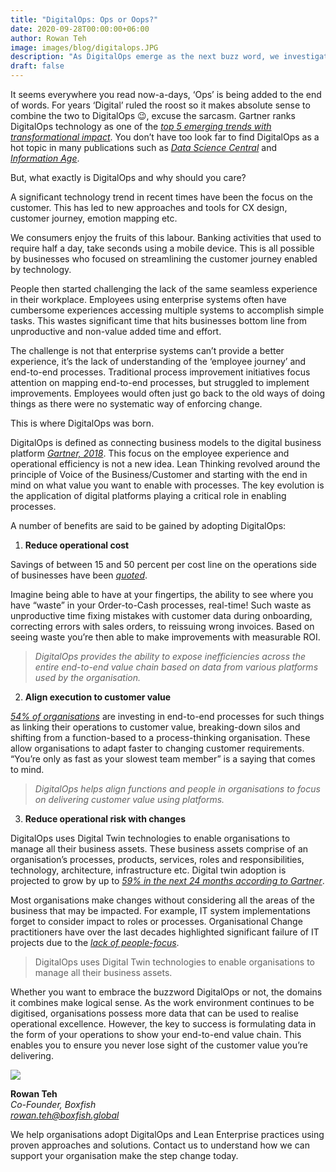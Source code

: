 ```yaml
---
title: "DigitalOps: Ops or Oops?"
date: 2020-09-28T00:00:00+06:00
author: Rowan Teh
image: images/blog/digitalops.JPG
description: "As DigitalOps emerge as the next buzz word, we investigate it's meaning"
draft: false
---
```


It seems everywhere you read now-a-days, ‘Ops’ is being added to the end of words. For years ‘Digital’ ruled the roost so it makes absolute sense to combine the two to DigitalOps 😉, excuse the sarcasm. Gartner ranks DigitalOps technology as one of the *[top 5 emerging trends with transformational impact](https://www.gartner.com/en/newsroom/press-releases/2019-29-08-gartner-identifies-five-emerging-technology-trends-with-transformational-impact)*. You don’t have too look far to find DigitalOps as a hot topic in many publications such as *[Data Science Central](https://www.datasciencecentral.com/profiles/blogs/2020-emerging-technologies-trends-enteprise-digitalops-processes)* and *[Information Age](https://www.information-age.com/how-digitalops-links-together-business-models-digital-platforms-123490248/)*. 

But, what exactly is DigitalOps and why should you care?

A significant technology trend in recent times have been the focus on the customer. This has led to new approaches and tools for CX design, customer journey, emotion mapping etc. 

We consumers enjoy the fruits of this labour. Banking activities that used to require half a day, take seconds using a mobile device. This is all possible by businesses who focused on streamlining the customer journey enabled by technology.

People then started challenging the lack of the same seamless experience in their workplace. Employees using enterprise systems often have cumbersome experiences accessing multiple systems to accomplish simple tasks. This wastes significant time that hits businesses bottom line from unproductive and non-value added time and effort.

The challenge is not that enterprise systems can’t provide a better experience, it’s the lack of understanding of the ‘employee journey’ and end-to-end processes. Traditional process improvement initiatives focus attention on mapping end-to-end processes, but struggled to implement improvements. Employees would often just go back to the old ways of doing things as there were no systematic way of enforcing change. 

This is where DigitalOps was born.

DigitalOps is defined as connecting business models to the digital business platform *[Gartner, 2018](https://www.gartner.com/en/documents/3870310/digitalops-helps-connect-business-models-to-the-digital-0)*. This focus on the employee experience and operational efficiency is not a new idea. Lean Thinking revolved around the principle of Voice of the Business/Customer and starting with the end in mind on what value you want to enable with processes. The key evolution is the application of digital platforms playing a critical role in enabling processes.

A number of benefits are said to be gained by adopting DigitalOps:


1.	**Reduce operational cost**

Savings of between 15 and 50 percent per cost line on the operations side of businesses have been *[quoted](https://www.e-spincorp.com/future-of-digitalops/)*.

Imagine being able to have at your fingertips, the ability to see where you have “waste” in your Order-to-Cash processes, real-time! Such waste as unproductive time fixing mistakes with customer data during onboarding, correcting errors with sales orders, to reissuing wrong invoices. Based on seeing waste you’re then able to make improvements with measurable ROI.

>*DigitalOps provides the ability to expose inefficiencies across the entire end-to-end value chain based on data from various platforms used by the organisation.*

2.	**Align execution to customer value**

*[54% of organisations](https://www.apqc.org/resource-library/resource-listing/end-end-processes-survey-summary)* are investing in end-to-end processes for such things as linking their operations to customer value, breaking-down silos and shifting from a function-based to a process-thinking organisation. These allow organisations to adapt faster to changing customer requirements. “You’re only as fast as your slowest team member” is a saying that comes to mind.

>*DigitalOps helps align functions and people in organisations to focus on delivering customer value using platforms.*

3.	**Reduce operational risk with changes**

DigitalOps uses Digital Twin technologies to enable organisations to manage all their business assets. These business assets comprise of an organisation’s processes, products, services, roles and responsibilities, technology, architecture, infrastructure etc. Digital twin adoption is projected to grow by up to *[59% in the next 24 months according to Gartner](https://www.gartner.com/en/documents/3979284/2019-internet-of-things-iot-trends-barometer)*.

Most organisations make changes without considering all the areas of the business that may be impacted. For example, IT system implementations forget to consider impact to roles or processes. Organisational Change practitioners have over the last decades highlighted significant failure of IT projects due to the *[lack of people-focus](https://www.prosci.com/resources/articles/why-change-management)*.

>DigitalOps uses Digital Twin technologies to enable organisations to manage all their business assets.

Whether you want to embrace the buzzword DigitalOps or not, the domains it combines make logical sense. As the work environment continues to be digitised, organisations possess more data that can be used to realise operational excellence. However, the key to success is formulating data in the form of your operations to show your end-to-end value chain. This enables you to ensure you never lose sight of the customer value you’re delivering.

![](/images/blog/rowan.png)

**Rowan Teh**\
*Co-Founder, Boxfish*\
*<rowan.teh@boxfish.global>*

We help organisations adopt DigitalOps and Lean Enterprise practices using proven approaches and solutions. Contact us to understand how we can support your organisation make the step change today.
